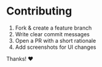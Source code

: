 # Contributing

1. Fork & create a feature branch
2. Write clear commit messages
3. Open a PR with a short rationale
4. Add screenshots for UI changes

Thanks! ❤️

